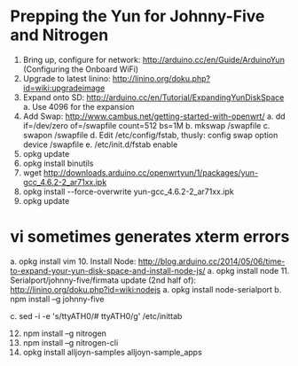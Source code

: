 # Prepping the Yun for Johnny-Five and Nitrogen

1. Bring up, configure for network: http://arduino.cc/en/Guide/ArduinoYun (Configuring the Onboard WiFi)
2. Upgrade to latest linino: http://linino.org/doku.php?id=wiki:upgradeimage
3. Expand onto SD: http://arduino.cc/en/Tutorial/ExpandingYunDiskSpace
  a. Use 4096 for the expansion 
4. Add Swap: http://www.cambus.net/getting-started-with-openwrt/
  a. dd if=/dev/zero of=/swapfile count=512 bs=1M
  b. mkswap /swapfile
  c. swapon /swapfile
  d. Edit /etc/config/fstab, thusly:
config swap
  option device    /swapfile
  e. /etc/init.d/fstab enable
5. opkg update
6. opkg install binutils
7. wget  http://downloads.arduino.cc/openwrtyun/1/packages/yun-gcc_4.6.2-2_ar71xx.ipk
8.  opkg install --force-overwrite yun-gcc_4.6.2-2_ar71xx.ipk
9. opkg update
  # vi sometimes generates xterm errors
  a. opkg install vim
10. Install Node: http://blog.arduino.cc/2014/05/06/time-to-expand-your-yun-disk-space-and-install-node-js/
  a. opkg install node
11. Serialport/johnny-five/firmata update (2nd half of): http://linino.org/doku.php?id=wiki:nodejs
  a. opkg install node-serialport
  b. npm install –g johnny-five

  c. sed -i -e 's/ttyATH0/# ttyATH0/g' /etc/inittab

12. npm install –g nitrogen
13. npm install –g nitrogen-cli
14. opkg install alljoyn-samples alljoyn-sample_apps